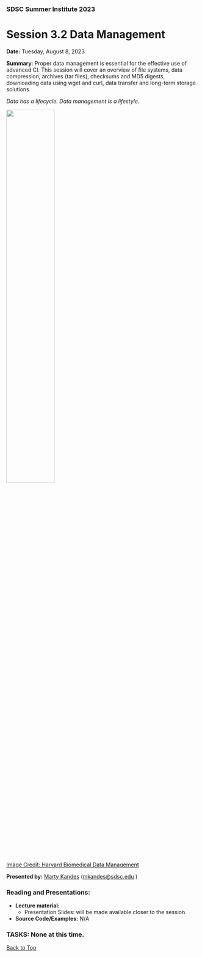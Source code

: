 ### SDSC Summer Institute 2023
# Session 3.2 Data Management

**Date:** Tuesday, August 8, 2023

**Summary**: Proper data management is essential for the effective use of advanced CI. This session will cover an overview of file systems, data compression, archives (tar files), checksums and MD5 digests, downloading data using wget and curl, data transfer and long-term storage solutions.

*Data has a lifecycle. Data management is a lifestyle.*

<img src='https://datamanagement.hms.harvard.edu/sites/g/files/mcu941/files/assets/Images/Lifecycle-wheel-2tier.png' width='50%' height='50%'/>

[Image Credit: Harvard Biomedical Data Management](https://datamanagement.hms.harvard.edu)

**Presented by:** [Marty Kandes](https://www.linkedin.com/in/marty-kandes-b53a34144/) (mkandes@sdsc.edu ) 

### Reading and Presentations:

* **Lecture material:**
   * Presentation Slides: will be made available closer to the session
* **Source Code/Examples:** N/A

### TASKS: None at this time.

[Back to Top](#top)
